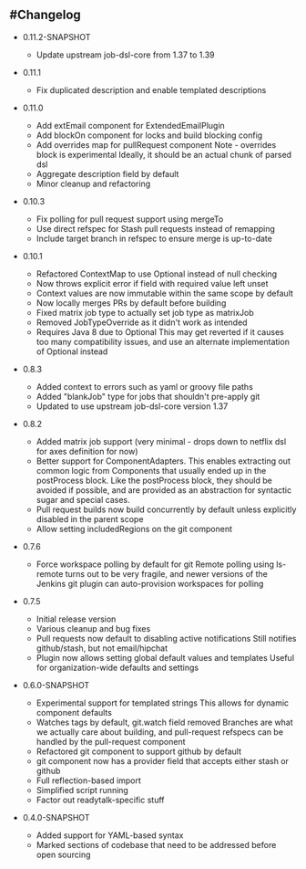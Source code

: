 #Changelog
----------

* 0.11.2-SNAPSHOT
    - Update upstream job-dsl-core from 1.37 to 1.39

* 0.11.1
    - Fix duplicated description and enable templated descriptions

* 0.11.0
    - Add extEmail component for ExtendedEmailPlugin
    - Add blockOn component for locks and build blocking config
    - Add overrides map for pullRequest component
        Note - overrides block is experimental
        Ideally, it should be an actual chunk of parsed dsl
    - Aggregate description field by default
    - Minor cleanup and refactoring

* 0.10.3
    - Fix polling for pull request support using mergeTo
    - Use direct refspec for Stash pull requests instead of remapping
    - Include target branch in refspec to ensure merge is up-to-date

* 0.10.1
    - Refactored ContextMap to use Optional instead of null checking
    - Now throws explicit error if field with required value left unset
    - Context values are now immutable within the same scope by default
    - Now locally merges PRs by default before building
    - Fixed matrix job type to actually set job type as matrixJob
    - Removed JobTypeOverride as it didn't work as intended
    - Requires Java 8 due to Optional
      This may get reverted if it causes too many compatibility issues,
      and use an alternate implementation of Optional instead

* 0.8.3
    - Added context to errors such as yaml or groovy file paths
    - Added "blankJob" type for jobs that shouldn't pre-apply git
    - Updated to use upstream job-dsl-core version 1.37

* 0.8.2
    - Added matrix job support (very minimal - drops down to netflix dsl for
      axes definition for now)
    - Better support for ComponentAdapters. This enables extracting out
      common logic from Components that usually ended up in the postProcess
      block. Like the postProcess block, they should be avoided if possible,
      and are provided as an abstraction for syntactic sugar and special cases.
    - Pull request builds now build concurrently by default unless explicitly
      disabled in the parent scope
    - Allow setting includedRegions on the git component

* 0.7.6
    - Force workspace polling by default for git
        Remote polling using ls-remote turns out to be very fragile, and newer
        versions of the Jenkins git plugin can auto-provision workspaces for
        polling

* 0.7.5
    - Initial release version
    - Various cleanup and bug fixes
    - Pull requests now default to disabling active notifications
        Still notifies github/stash, but not email/hipchat
    - Plugin now allows setting global default values and templates
        Useful for organization-wide defaults and settings

* 0.6.0-SNAPSHOT
    - Experimental support for templated strings
        This allows for dynamic component defaults
    - Watches tags by default, git.watch field removed
        Branches are what we actually care about building, and pull-request
        refspecs can be handled by the pull-request component
    - Refactored git component to support github by default
    - git component now has a provider field that accepts either stash or github
    - Full reflection-based import
    - Simplified script running
    - Factor out readytalk-specific stuff

* 0.4.0-SNAPSHOT
    - Added support for YAML-based syntax
    - Marked sections of codebase that need to be addressed before open sourcing
